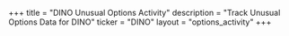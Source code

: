 +++
title = "DINO Unusual Options Activity"
description = "Track Unusual Options Data for DINO"
ticker = "DINO"
layout = "options_activity"
+++

